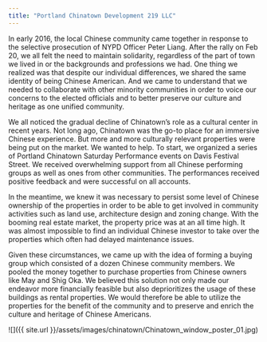 ```yaml
---
title: "Portland Chinatown Development 219 LLC"
---
```


In early 2016, the local Chinese community came together in response to the selective prosecution of NYPD Officer Peter Liang. After the rally on Feb 20, we all felt the need to maintain solidarity, regardless of the part of town we lived in or the backgrounds and professions we had. One thing we realized was that despite our individual differences, we shared the same identity of being Chinese American. And we came to understand that we needed to collaborate with other minority communities in order to voice our concerns to the elected officials and to better preserve our culture and heritage as one unified community.

We all noticed the gradual decline of Chinatown’s role as a cultural center in recent years. Not long ago, Chinatown was the go-to place for an immersive Chinese experience. But more and more culturally relevant properties were being put on the market. We wanted to help. To start, we organized a series of Portland Chinatown Saturday Performance events on Davis Festival Street. We received overwhelming support from all Chinese performing groups as well as ones from other communities. The performances received positive feedback and were successful on all accounts.

In the meantime, we knew it was necessary to persist some level of Chinese ownership of the properties in order to be able to get involved in community activities such as land use, architecture design and zoning change. With the booming real estate market, the property price was at an all time high. It was almost impossible to find an individual Chinese investor to take over the properties which often had delayed maintenance issues.

Given these circumstances, we came up with the idea of forming a buying group which consisted of a dozen Chinese community members. We pooled the money together to purchase properties from Chinese owners like May and Shig Oka. We believed this solution not only made our endeavor more financially feasible but also deprioritizes the usage of these buildings as rental properties. We would therefore be able to utilize the properties for the benefit of the community and to preserve and enrich the culture and heritage of Chinese Americans.

![]({{ site.url }}/assets/images/chinatown/Chinatown_window_poster_01.jpg)

